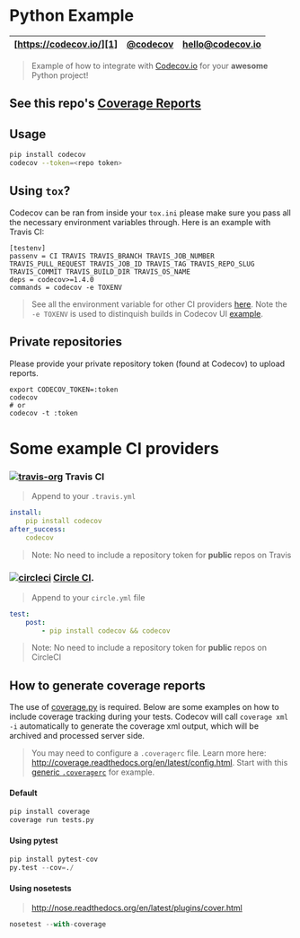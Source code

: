 Python Example
=======
| [https://codecov.io/][1] | [@codecov][2] | [hello@codecov.io][3] |
| ------------------------ | ------------- | --------------------- |

> Example of how to integrate with [Codecov.io][1] for your **awesome** Python project!

## See this repo's [Coverage Reports][4]


## Usage

```sh
pip install codecov
codecov --token=<repo token>
```

## Using `tox`?
Codecov can be ran from inside your `tox.ini` please make sure you pass all the necessary environment variables through.
Here is an example with Travis CI:

```
[testenv]
passenv = CI TRAVIS TRAVIS_BRANCH TRAVIS_JOB_NUMBER TRAVIS_PULL_REQUEST TRAVIS_JOB_ID TRAVIS_TAG TRAVIS_REPO_SLUG TRAVIS_COMMIT TRAVIS_BUILD_DIR TRAVIS_OS_NAME
deps = codecov>=1.4.0
commands = codecov -e TOXENV
```
> See all the environment variable for other CI providers [here](https://github.com/codecov/codecov-python/blob/master/codecov/__init__.py#L249-L444). Note the `-e TOXENV` is used to distinquish builds in Codecov UI [example](https://codecov.io/gh/pyca/cryptography?ref=99c45f19be196cb45bf8de8ea105fcb4619ab504&build=7312.1).

## Private repositories
Please provide your private repository token (found at Codecov) to upload reports.

```
export CODECOV_TOKEN=:token
codecov
# or
codecov -t :token
```

# Some example CI providers

### [![travis-org](https://avatars2.githubusercontent.com/u/639823?v=2&s=50)](https://travis-ci.org) Travis CI
> Append to your `.travis.yml`

```yml
install:
    pip install codecov
after_success:
    codecov
```

> Note: No need to include a repository token for **public** repos on Travis


### [![circleci](https://avatars0.githubusercontent.com/u/1231870?v=2&s=50)](https://circleci.com/) [Circle CI](https://circleci.com/).
> Append to your `circle.yml` file

```yml
test:
    post:
        - pip install codecov && codecov
```
> Note: No need to include a repository token for **public** repos on CircleCI


## How to generate coverage reports

The use of [coverage.py](https://bitbucket.org/ned/coveragepy) is required. Below are some examples on how to include coverage tracking during your tests. Codecov will call `coverage xml -i` automatically to generate the coverage xml output, which will be archived and processed server side.

> You may need to configure a `.coveragerc` file. Learn more here: http://coverage.readthedocs.org/en/latest/config.html. Start with this [generic `.coveragerc`](https://gist.github.com/codecov-io/bf15bde2c7db1a011b6e) for example.

#### Default

```py
pip install coverage
coverage run tests.py
```

#### Using pytest

```py
pip install pytest-cov
py.test --cov=./
```

#### Using nosetests
> http://nose.readthedocs.org/en/latest/plugins/cover.html

```py
nosetest --with-coverage
```



[1]: https://codecov.io/
[2]: https://twitter.com/codecov
[3]: mailto:hello@codecov.io
[4]: https://codecov.io/github/codecov/example-python
